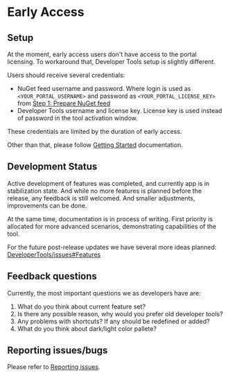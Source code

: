# Early Access

## Setup

At the moment, early access users don't have access to the portal licensing.
To workaround that, Developer Tools setup is slightly different.

Users should receive several credentials:
- NuGet feed username and password. Where login is used as `<YOUR_PORTAL_USERNAME>` and password as `<YOUR_PORTAL_LICENSE_KEY>` from [Step 1: Prepare NuGet feed](https://github.com/AvaloniaUI/AvaloniaUI.DeveloperTools/blob/main/docs/getting-started.md#step-1-prepare-nuget-feed)
- Developer Tools username and license key. License key is used instead of password in the tool activation window.

These credentials are limited by the duration of early access.

Other than that, please follow [Getting Started](https://github.com/AvaloniaUI/AvaloniaUI.DeveloperTools/blob/main/docs/getting-started.md) documentation.

## Development Status

Active development of features was completed, and currently app is in stabilization state.
And while no more features is planned before the release, any feedback is still welcomed.
And smaller adjustments, improvements can be done.

At the same time, documentation is in process of writing.
First priority is allocated for more advanced scenarios, demonstrating capabilities of the tool.

For the future post-release updates we have several more ideas planned: [DeveloperTools/issues#Features
](https://github.com/AvaloniaUI/AvaloniaUI.DeveloperTools/issues?q=is%3Aissue%20state%3Aopen%20type%3AFeature)

## Feedback questions

Currently, the most important questions we as developers have are:
1. What do you think about current feature set?
2. Is there any possible reason, why would you prefer old developer tools?
3. Any problems with shortcuts? If any should be redefined or added?
4. What do you think about dark/light color pallete?

## Reporting issues/bugs

Please refer to [Reporting issues](reporing-issue.md).
